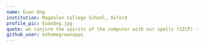 ```yaml
---
name: Euan Ong
institution: Magdalen College School, Oxford
profile_pic: EuanOng.jpg
quote: we conjure the spirits of the computer with our spells (SICP) -- λx.λy.x
github_user: eohomegrownapps
---
```

